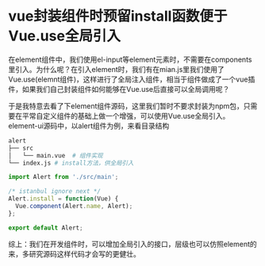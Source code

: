 
# vue封装组件时预留install函数便于Vue.use全局引入

在element组件中，我们使用el-input等element元素时，不需要在components里引入。为什么呢？在引入element时，我们有在mian.js里我们使用了Vue.use(elemnt组件)，这样进行了全局注入组件，相当于组件做成了一个vue插件，如果我们自己封装组件如何能够在Vue.use后直接可以全局调用呢？

于是我特意去看了下element组件源码，这里我们暂时不要求封装为npm包，只需要在平常自定义组件的基础上做一个增强，可以使用Vue.use全局引入。
element-ui源码中，以alert组件为例，来看目录结构
```bash
alert
├── src
│   └── main.vue  # 组件实现
└── index.js # install方法，供全局引入
```

```js
import Alert from './src/main';

/* istanbul ignore next */
Alert.install = function(Vue) {
  Vue.component(Alert.name, Alert);
};

export default Alert;
```

综上：我们在开发组件时，可以增加全局引入的接口，层级也可以仿照element的来，多研究源码这样代码才会写的更健壮。